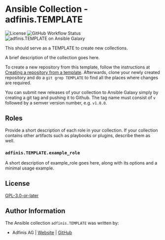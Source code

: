 # Ansible Collection - adfinis.TEMPLATE

![License](https://img.shields.io/github/license/adfinis/ansible-collection-TEMPLATE)
![GitHub Workflow Status](https://img.shields.io/github/actions/workflow/status/adfinis/ansible-collection-TEMPLATE/ansible-lint.yml)
![adfinis.TEMPLATE on Ansible Galaxy](https://img.shields.io/ansible/collection/adfinis.TEMPLATE)


This should serve as a TEMPLATE to create new collections.

A brief description of the collection goes here.

To create a new repository from this template, follow the instructions at [Creating a repository from a template](https://docs.github.com/en/repositories/creating-and-managing-repositories/creating-a-repository-from-a-template).  Afterwards, clone your newly created repository and do a `git grep TEMPLATE` to find all the places where changes are required.

You can submit new releases of your collection to Ansible Galaxy simply by creating a git tag and pushing it to Github. The tag name must consist of `v` followed by a semver version number, e.g. `v1.0.0`.

## Roles

Provide a short description of each role in your collection.  If your collection contains other artifacts such as playbooks or plugins, describe them as well.

### `adfinis.TEMPLATE.example_role`

A short description of example_role goes here, along with its options and a minimal usage example.


## License

[GPL-3.0-or-later](https://github.com/adfinis-sygroup/ansible-collection-TEMPLATE/blob/main/LICENSE)

## Author Information

The Ansible collection `adfinis.TEMPLATE` was written by:

* Adfinis AG | [Website](https://www.adfinis.com/) | [GitHub](https://github.com/adfinis)

